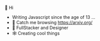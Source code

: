 👋 Hi


- Writing Javascript since the age of 13 ...
- 🌱 Catch me browsing https://arxiv.org/ 
- 🧙 FullStacker and Designer
- 🕸️ Creating cool things

<!---
Nicholas-Zarate/Nicholas-Zarate is a ✨ special ✨ repository because its `README.md` (this file) appears on your GitHub profile.
You can click the Preview link to take a look at your changes.
--->

